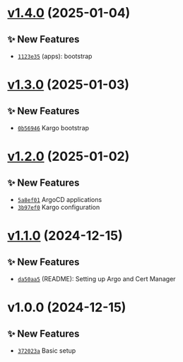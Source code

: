 # [v1.4.0](https://github.com/fredrkl/kargo-demo/compare/v1.3.0...v1.4.0) (2025-01-04)

## ✨ New Features
- [`1123e35`](https://github.com/fredrkl/kargo-demo/commit/1123e35)  (apps): bootstrap

# [v1.3.0](https://github.com/fredrkl/kargo-demo/compare/v1.2.0...v1.3.0) (2025-01-03)

## ✨ New Features
- [`0b56946`](https://github.com/fredrkl/kargo-demo/commit/0b56946)  Kargo bootstrap

# [v1.2.0](https://github.com/fredrkl/kargo-demo/compare/v1.1.0...v1.2.0) (2025-01-02)

## ✨ New Features
- [`5a8ef01`](https://github.com/fredrkl/kargo-demo/commit/5a8ef01)  ArgoCD applications 
- [`3b97ef0`](https://github.com/fredrkl/kargo-demo/commit/3b97ef0)  Kargo configuration

# [v1.1.0](https://github.com/fredrkl/kargo-demo/compare/v1.0.0...v1.1.0) (2024-12-15)

## ✨ New Features
- [`da50aa5`](https://github.com/fredrkl/kargo-demo/commit/da50aa5)  (README): Setting up Argo and Cert Manager

# v1.0.0 (2024-12-15)

## ✨ New Features
- [`372023a`](https://github.com/fredrkl/kargo-demo/commit/372023a)  Basic setup
